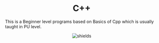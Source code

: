 <h1 align="center" id="title">C++</h1>

<p id="description">This is a Beginner level programs based on Basics of Cpp which is usually taught in PU level.</p>

<p align="center"><img src="https://img.shields.io/badge/C++-Programs-blue" alt="shields"></p>
